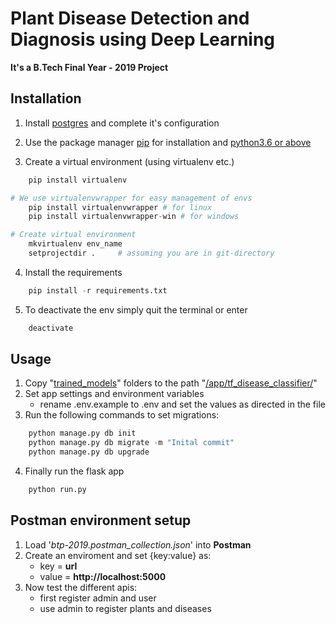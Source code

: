 # Plant Disease Detection and Diagnosis using Deep Learning

**It's a B.Tech Final Year - 2019 Project**

## Installation

1. Install [postgres](https://www.postgresql.org/download/) and complete it's configuration

2. Use the package manager [pip](https://pip.pypa.io/en/stable/installing/) for installation and [python3.6 or above](https://www.python.org/downloads/)

3. Create a virtual environment (using virtualenv etc.)
```python
    pip install virtualenv

# We use virtualenvwrapper for easy management of envs
    pip install virtualenvwrapper # for linux
    pip install virtualenvwrapper-win # for windows

# Create virtual environment
    mkvirtualenv env_name
    setprojectdir .     # assuming you are in git-directory
```
4. Install the requirements
```python
    pip install -r requirements.txt
```
5. To deactivate the env simply quit the terminal or enter
```python
    deactivate
```

## Usage
1. Copy "[trained_models](https://drive.google.com/drive/folders/1z6Yt_0P1D9rSjN-pKfF4qmjAOv_nWTh6?usp=sharing)" folders to the path "[/app/tf_disease_classifier/](/app/tf_disease_classifier/)"
2. Set app settings and environment variables
    - rename .env.example to .env and set the values as directed in the file
3. Run the following commands to set migrations:
```python
    python manage.py db init
    python manage.py db migrate -m "Inital commit"
    python manage.py db upgrade
```
4. Finally run the flask app
```python
    python run.py
```

## Postman environment setup
1. Load '*btp-2019.postman_collection.json*' into **Postman**
2. Create an enviroment and set {key:value} as:
    - key = **url**
    - value = **http://localhost:5000**
3. Now test the different apis:
    - first register admin and user
    - use admin to register plants and diseases